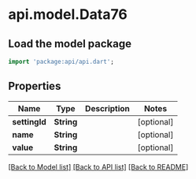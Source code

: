 # api.model.Data76

## Load the model package
```dart
import 'package:api/api.dart';
```

## Properties
Name | Type | Description | Notes
------------ | ------------- | ------------- | -------------
**settingId** | **String** |  | [optional] 
**name** | **String** |  | [optional] 
**value** | **String** |  | [optional] 

[[Back to Model list]](../README.md#documentation-for-models) [[Back to API list]](../README.md#documentation-for-api-endpoints) [[Back to README]](../README.md)


